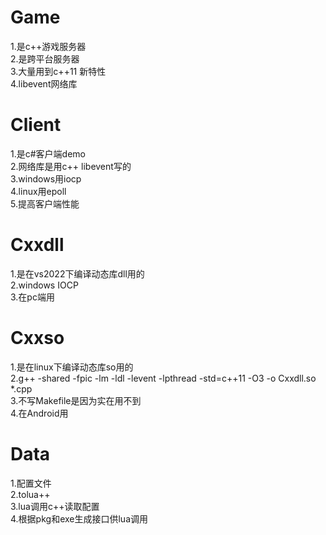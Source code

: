 # Game    
1.是c++游戏服务器  
2.是跨平台服务器   
3.大量用到c++11 新特性  
4.libevent网络库  

# Client  
1.是c#客户端demo  
2.网络库是用c++ libevent写的  
3.windows用iocp  
4.linux用epoll  
5.提高客户端性能  

# Cxxdll  
1.是在vs2022下编译动态库dll用的  
2.windows IOCP  
3.在pc端用  

# Cxxso   
1.是在linux下编译动态库so用的  
2.g++ -shared -fpic -lm -ldl -levent -lpthread -std=c++11 -O3 -o Cxxdll.so *.cpp  
3.不写Makefile是因为实在用不到  
4.在Android用

# Data
1.配置文件  
2.tolua++  
3.lua调用c++读取配置  
4.根据pkg和exe生成接口供lua调用  
